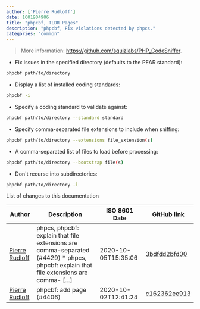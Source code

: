 ```yaml
---
author: ['Pierre Rudloff']
date: 1601904906
title: "phpcbf, TLDR Pages"
description: "phpcbf, Fix violations detected by phpcs."
categories: "common"
---
```

> More information: <https://github.com/squizlabs/PHP_CodeSniffer>.

- Fix issues in the specified directory (defaults to the PEAR standard):

```bash
phpcbf path/to/directory
```

- Display a list of installed coding standards:

```bash
phpcbf -i
```

- Specify a coding standard to validate against:

```bash
phpcbf path/to/directory --standard standard
```

- Specify comma-separated file extensions to include when sniffing:

```bash
phpcbf path/to/directory --extensions file_extension(s)
```

- A comma-separated list of files to load before processing:

```bash
phpcbf path/to/directory --bootstrap file(s)
```

- Don't recurse into subdirectories:

```bash
phpcbf path/to/directory -l
```
List of changes to this documentation


Author | Description | ISO 8601 Date | GitHub link
------|-----|-----|-----
[Pierre Rudloff](mailto:contact@rudloff.pro) | phpcs, phpcbf: explain that file extensions are comma-separated (#4429) * phpcs, phpcbf: explain that file extensions are comma- [...] | 2020-10-05T15:35:06 | [3bdfdd2bfd00](https://github.com/tldr-pages/tldr/commit/3bdfdd2bfd0056d128a01df89b09c872fc551ce5)
[Pierre Rudloff](mailto:contact@rudloff.pro) | phpcbf: add page (#4406) | 2020-10-02T12:41:24 | [c162362ee913](https://github.com/tldr-pages/tldr/commit/c162362ee9131af4616d1ea421b8301a0a4945ca)

